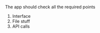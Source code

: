 The app should check all the required points

<ol>
  <li>Interface</li>
<li>File stuff</li>
<li>API calls</li>
  </ol>
